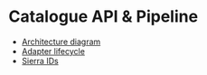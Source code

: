 # Catalogue API & Pipeline

* [Architecture diagram](pipeline/README.md)
* [Adapter lifecycle](adapter_lifecycle.md)
* [Sierra IDs](sierra_ids.md)

